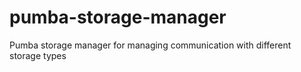 # pumba-storage-manager
Pumba storage manager for managing communication with different storage types
